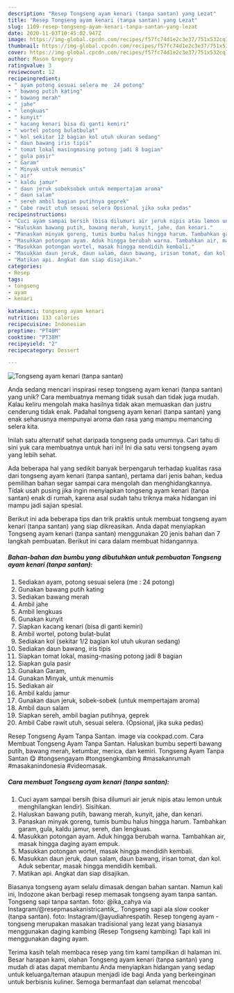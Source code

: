 ```yaml
---
description: "Resep Tongseng ayam kenari (tanpa santan) yang Lezat"
title: "Resep Tongseng ayam kenari (tanpa santan) yang Lezat"
slug: 1109-resep-tongseng-ayam-kenari-tanpa-santan-yang-lezat
date: 2020-11-03T10:45:02.947Z
image: https://img-global.cpcdn.com/recipes/f57fc74d1e2c3e37/751x532cq70/tongseng-ayam-kenari-tanpa-santan-foto-resep-utama.jpg
thumbnail: https://img-global.cpcdn.com/recipes/f57fc74d1e2c3e37/751x532cq70/tongseng-ayam-kenari-tanpa-santan-foto-resep-utama.jpg
cover: https://img-global.cpcdn.com/recipes/f57fc74d1e2c3e37/751x532cq70/tongseng-ayam-kenari-tanpa-santan-foto-resep-utama.jpg
author: Mason Gregory
ratingvalue: 3
reviewcount: 12
recipeingredient:
- " ayam potong sesuai selera me  24 potong"
- " bawang putih kating"
- " bawang merah"
- " jahe"
- " lengkuas"
- " kunyit"
- " kacang kenari bisa di ganti kemiri"
- " wortel potong bulatbulat"
- " kol sekitar 12 bagian kol utuh ukuran sedang"
- " daun bawang iris tipis"
- " tomat lokal masingmasing potong jadi 8 bagian"
- " gula pasir"
- " Garam"
- " Minyak untuk menumis"
- " air"
- " kaldu jamur"
- " daun jeruk sobeksobek untuk mempertajam aroma"
- " daun salam"
- " sereh ambil bagian putihnya geprek"
- " Cabe rawit utuh sesuai selera Opsional jika suka pedas"
recipeinstructions:
- "Cuci ayam sampai bersih (bisa dilumuri air jeruk nipis atau lemon untuk menghilangkan lendir). Sisihkan."
- "Haluskan bawang putih, bawang merah, kunyit, jahe, dan kenari."
- "Panaskan minyak goreng, tumis bumbu halus hingga harum. Tambahkan garam, gula, kaldu jamur, sereh, dan lengkuas."
- "Masukkan potongan ayam. Aduk hingga berubah warna. Tambahkan air, masak hingga daging ayam empuk."
- "Masukkan potongan wortel, masak hingga mendidih kembali."
- "Masukkan daun jeruk, daun salam, daun bawang, irisan tomat, dan kol. Aduk sebentar, masak hingga mendidih kembali."
- "Matikan api. Angkat dan siap disajikan."
categories:
- Resep
tags:
- tongseng
- ayam
- kenari

katakunci: tongseng ayam kenari 
nutrition: 133 calories
recipecuisine: Indonesian
preptime: "PT40M"
cooktime: "PT38M"
recipeyield: "2"
recipecategory: Dessert

---
```



![Tongseng ayam kenari (tanpa santan)](https://img-global.cpcdn.com/recipes/f57fc74d1e2c3e37/751x532cq70/tongseng-ayam-kenari-tanpa-santan-foto-resep-utama.jpg)

Anda sedang mencari inspirasi resep tongseng ayam kenari (tanpa santan) yang unik? Cara membuatnya memang tidak susah dan tidak juga mudah. Kalau keliru mengolah maka hasilnya tidak akan memuaskan dan justru cenderung tidak enak. Padahal tongseng ayam kenari (tanpa santan) yang enak seharusnya mempunyai aroma dan rasa yang mampu memancing selera kita.

Inilah satu alternatif sehat daripada tongseng pada umumnya. Cari tahu di sini yuk cara membuatnya untuk hari ini! Ini dia satu versi tongseng ayam yang lebih sehat.

Ada beberapa hal yang sedikit banyak berpengaruh terhadap kualitas rasa dari tongseng ayam kenari (tanpa santan), pertama dari jenis bahan, kedua pemilihan bahan segar sampai cara mengolah dan menghidangkannya. Tidak usah pusing jika ingin menyiapkan tongseng ayam kenari (tanpa santan) enak di rumah, karena asal sudah tahu triknya maka hidangan ini mampu jadi sajian spesial.


Berikut ini ada beberapa tips dan trik praktis untuk membuat tongseng ayam kenari (tanpa santan) yang siap dikreasikan. Anda dapat menyiapkan Tongseng ayam kenari (tanpa santan) menggunakan 20 jenis bahan dan 7 langkah pembuatan. Berikut ini cara dalam membuat hidangannya.

<!--inarticleads1-->

##### Bahan-bahan dan bumbu yang dibutuhkan untuk pembuatan Tongseng ayam kenari (tanpa santan):

1. Sediakan  ayam, potong sesuai selera (me : 24 potong)
1. Gunakan  bawang putih kating
1. Sediakan  bawang merah
1. Ambil  jahe
1. Ambil  lengkuas
1. Gunakan  kunyit
1. Siapkan  kacang kenari (bisa di ganti kemiri)
1. Ambil  wortel, potong bulat-bulat
1. Sediakan  kol (sekitar 1/2 bagian kol utuh ukuran sedang)
1. Sediakan  daun bawang, iris tipis
1. Siapkan  tomat lokal, masing-masing potong jadi 8 bagian
1. Siapkan  gula pasir
1. Gunakan  Garam,
1. Gunakan  Minyak, untuk menumis
1. Sediakan  air
1. Ambil  kaldu jamur
1. Gunakan  daun jeruk, sobek-sobek (untuk mempertajam aroma)
1. Ambil  daun salam
1. Siapkan  sereh, ambil bagian putihnya, geprek
1. Ambil  Cabe rawit utuh, sesuai selera. (Opsional, jika suka pedas)


Resep Tongseng Ayam Tanpa Santan. image via cookpad.com. Cara Membuat Tongseng Ayam Tanpa Santan. Haluskan bumbu seperti bawang putih, bawang merah, ketumbar, merica, dan kemiri. Tongseng Ayam Tanpa Santan 😋 #tongsengayam #tongsengkambing #masakanrumah #masakanindonesia #videomasak. 

<!--inarticleads2-->

##### Cara membuat Tongseng ayam kenari (tanpa santan):

1. Cuci ayam sampai bersih (bisa dilumuri air jeruk nipis atau lemon untuk menghilangkan lendir). Sisihkan.
1. Haluskan bawang putih, bawang merah, kunyit, jahe, dan kenari.
1. Panaskan minyak goreng, tumis bumbu halus hingga harum. Tambahkan garam, gula, kaldu jamur, sereh, dan lengkuas.
1. Masukkan potongan ayam. Aduk hingga berubah warna. Tambahkan air, masak hingga daging ayam empuk.
1. Masukkan potongan wortel, masak hingga mendidih kembali.
1. Masukkan daun jeruk, daun salam, daun bawang, irisan tomat, dan kol. Aduk sebentar, masak hingga mendidih kembali.
1. Matikan api. Angkat dan siap disajikan.


Biasanya tongseng ayam selalu dimasak dengan bahan santan. Namun kali ini, Indozone akan berbagi resep memasak tongseng ayam tanpa santan. Tongseng sapi tanpa santan. foto: @ika_cahya via Instagram/@resepmasakanistricantik_. Tongseng sapi ala slow cooker (tanpa santan). foto: Instagram/@ayudiahrespatih. Resep tongeng ayam - tongseng merupakan masakan tradisional yang lezat yang biasanya menggunakan daging kambing (Resep Tongseng kambing) Tapi kali ini menggunakan daging ayam. 

Terima kasih telah membaca resep yang tim kami tampilkan di halaman ini. Besar harapan kami, olahan Tongseng ayam kenari (tanpa santan) yang mudah di atas dapat membantu Anda menyiapkan hidangan yang sedap untuk keluarga/teman ataupun menjadi ide bagi Anda yang berkeinginan untuk berbisnis kuliner. Semoga bermanfaat dan selamat mencoba!
